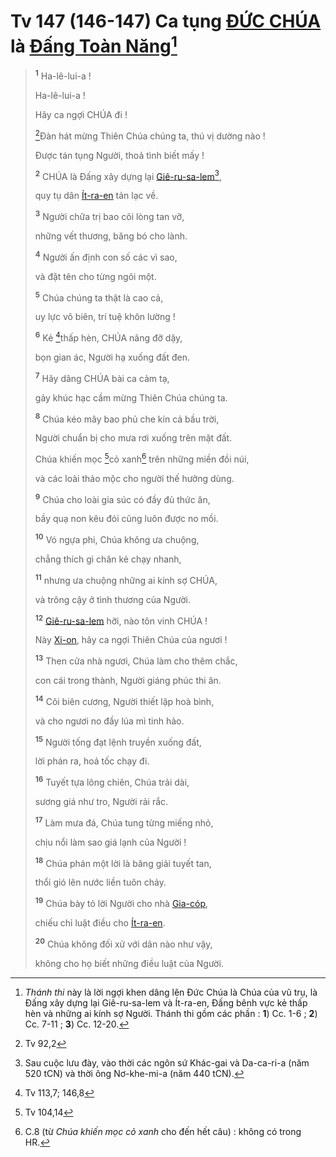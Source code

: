 # Tv 147 (146-147) Ca tụng [ĐỨC CHÚA]() là [Đấng Toàn Năng]()[^1-323ae58f-9729-4e17-9cee-4ba24c61b1fc]

> <sup><b>1</b></sup> Ha-lê-lui-a !
>
> Ha-lê-lui-a !
>
> Hãy ca ngợi CHÚA đi !
>
> [^1@-323ae58f-9729-4e17-9cee-4ba24c61b1fc]Đàn hát mừng Thiên Chúa chúng ta, thú vị dường nào !
>
> Được tán tụng Người, thoả tình biết mấy !
>
> <sup><b>2</b></sup> CHÚA là Đấng xây dựng lại [Giê-ru-sa-lem]()[^2-323ae58f-9729-4e17-9cee-4ba24c61b1fc],
>
> quy tụ dân [Ít-ra-en]() tản lạc về.
>
> <sup><b>3</b></sup> Người chữa trị bao cõi lòng tan vỡ,
>
> những vết thương, băng bó cho lành.
>
> <sup><b>4</b></sup> Người ấn định con số các vì sao,
>
> và đặt tên cho từng ngôi một.
>
> <sup><b>5</b></sup> Chúa chúng ta thật là cao cả,
>
> uy lực vô biên, trí tuệ khôn lường !
>
> <sup><b>6</b></sup> Kẻ [^2@-323ae58f-9729-4e17-9cee-4ba24c61b1fc]thấp hèn, CHÚA nâng đỡ dậy,
>
> bọn gian ác, Người hạ xuống đất đen.
>
> <sup><b>7</b></sup> Hãy dâng CHÚA bài ca cảm tạ,
>
> gảy khúc hạc cầm mừng Thiên Chúa chúng ta.
>
> <sup><b>8</b></sup> Chúa kéo mây bao phủ che kín cả bầu trời,
>
> Người chuẩn bị cho mưa rơi xuống trên mặt đất.
>
> Chúa khiến mọc [^3@-323ae58f-9729-4e17-9cee-4ba24c61b1fc]cỏ xanh[^3-323ae58f-9729-4e17-9cee-4ba24c61b1fc] trên những miền đồi núi,
>
> và các loài thảo mộc cho người thế hưởng dùng.
>
> <sup><b>9</b></sup> Chúa cho loài gia súc có đầy đủ thức ăn,
>
> bầy quạ non kêu đói cũng luôn được no mồi.
>
> <sup><b>10</b></sup> Vó ngựa phi, Chúa không ưa chuộng,
>
> chẳng thích gì chân kẻ chạy nhanh,
>
> <sup><b>11</b></sup> nhưng ưa chuộng những ai kính sợ CHÚA,
>
> và trông cậy ở tình thương của Người.
>
> <sup><b>12</b></sup> [Giê-ru-sa-lem]() hỡi, nào tôn vinh CHÚA !
>
> Này [Xi-on](), hãy ca ngợi Thiên Chúa của ngươi !
>
> <sup><b>13</b></sup> Then cửa nhà ngươi, Chúa làm cho thêm chắc,
>
> con cái trong thành, Người giáng phúc thi ân.
>
> <sup><b>14</b></sup> Cõi biên cương, Người thiết lập hoà bình,
>
> và cho ngươi no đầy lúa mì tinh hảo.
>
> <sup><b>15</b></sup> Người tống đạt lệnh truyền xuống đất,
>
> lời phán ra, hoả tốc chạy đi.
>
> <sup><b>16</b></sup> Tuyết tựa lông chiên, Chúa trải dài,
>
> sương giá như tro, Người rải rắc.
>
> <sup><b>17</b></sup> Làm mưa đá, Chúa tung từng miếng nhỏ,
>
> chịu nổi làm sao giá lạnh của Người !
>
> <sup><b>18</b></sup> Chúa phán một lời là băng giải tuyết tan,
>
> thổi gió lên nước liền tuôn chảy.
>
> <sup><b>19</b></sup> Chúa bày tỏ lời Người cho nhà [Gia-cóp](),
>
> chiếu chỉ luật điều cho [Ít-ra-en]().
>
> <sup><b>20</b></sup> Chúa không đối xử với dân nào như vậy,
>
> không cho họ biết những điều luật của Người.

[^1-323ae58f-9729-4e17-9cee-4ba24c61b1fc]: _Thánh thi_ này là lời ngợi khen dâng lên Đức Chúa là Chúa của vũ trụ, là Đấng xây dựng lại Giê-ru-sa-lem và Ít-ra-en, Đấng bênh vực kẻ thấp hèn và những ai kính sợ Người. Thánh thi gồm các phần : **1**) Cc. 1-6 ; **2**) Cc. 7-11 ; **3**) Cc. 12-20.

[^2-323ae58f-9729-4e17-9cee-4ba24c61b1fc]: Sau cuộc lưu đày, vào thời các ngôn sứ Khác-gai và Da-ca-ri-a (năm 520 tCN) và thời ông Nơ-khe-mi-a (năm 440 tCN).

[^3-323ae58f-9729-4e17-9cee-4ba24c61b1fc]: C.8 (từ _Chúa khiến mọc cỏ xanh_ cho đến hết câu) : không có trong HR.

[^1@-323ae58f-9729-4e17-9cee-4ba24c61b1fc]: Tv 92,2

[^2@-323ae58f-9729-4e17-9cee-4ba24c61b1fc]: Tv 113,7; 146,8

[^3@-323ae58f-9729-4e17-9cee-4ba24c61b1fc]: Tv 104,14
